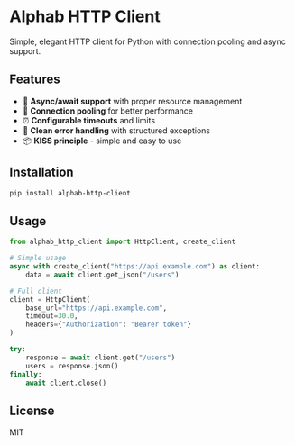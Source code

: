 # Alphab HTTP Client

Simple, elegant HTTP client for Python with connection pooling and async support.

## Features

- 🚀 **Async/await support** with proper resource management
- 🔄 **Connection pooling** for better performance
- ⏰ **Configurable timeouts** and limits
- 🎯 **Clean error handling** with structured exceptions
- 📦 **KISS principle** - simple and easy to use

## Installation

```bash
pip install alphab-http-client
```

## Usage

```python
from alphab_http_client import HttpClient, create_client

# Simple usage
async with create_client("https://api.example.com") as client:
    data = await client.get_json("/users")

# Full client
client = HttpClient(
    base_url="https://api.example.com",
    timeout=30.0,
    headers={"Authorization": "Bearer token"}
)

try:
    response = await client.get("/users")
    users = response.json()
finally:
    await client.close()
```

## License

MIT

